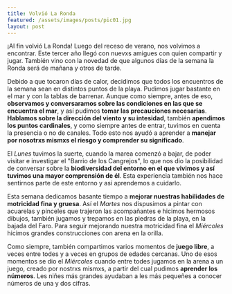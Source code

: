 ```yaml
---
title: Volvió La Ronda
featured: /assets/images/posts/pic01.jpg
layout: post
---
```


¡Al fin volvió La Ronda! Luego del receso de verano, nos volvimos a encontrar. Este tercer año llegó con nuevxs amigues con quien compartir y jugar. También vino con la novedad de que algunos días de la semana la Ronda será de mañana y otros de tarde. 

Debido a que tocaron días de calor, decidimos que todos los encuentros de la semana sean en distintos puntos de la playa. Pudimos jugar bastante en el mar y con la tablas de barrenar. Aunque como siempre, antes de eso, **observamos y conversaramos sobre las condiciones en las que se encuentra el mar**, y así pudimos **tomar las precauciones necesarias**. **Hablamos sobre la dirección del viento y su intesidad**, también **apendimos los puntos cardinales**, y como siempre antes de entrar, tuvimos en cuenta la presencia o no de canales. Todo esto nos ayudó a aprender a **manejar por nosotrxs mismxs el riesgo y comprender su significado**.

El *Lunes* tuvimos la suerte, cuando la marea comenzó a bajar, de poder visitar e investigar el "Barrio de los Cangrejos", lo que nos dio la posibilidad de conversar sobre la **biodiversidad del entorno en el que vivimos y así tuvimos una mayor comprensión de él**. Esta experiencia también nos hace sentirnos parte de este entorno y así aprendemos a cuidarlo.

Esta semana dedicamos basante tiempo a **mejorar nuestras habilidades de motricidad fina y gruesa**. Así el *Martes* nos dispusimos a pintar con acuarelas y pinceles que trajeron las acompañantes e hicimos hermosos dibujos, también jugamos y trepamos en las piedras de la playa, en la bajada del Faro. Para seguir mejorando nuestra motricidad fina el *Miércoles* hicimos grandes construcciones con arena en la orilla.

Como siempre, también compartimos varios momentos de **juego libre**, a veces entre todes y a veces en grupos de edades cercanas. Uno de esos momentos se dio el *Miércoles* cuando entre todes jugamos en la arena a un juego, creado por nostrxs mismxs, a partir del cual pudimos **aprender los números**. Les niñes más grandes ayudaban a les más pequeñes a conocer números de una y dos cifras.
